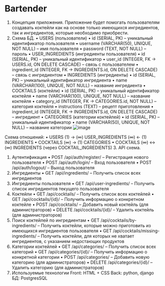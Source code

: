 # Bartender
1. Концепция приложения.
Приложение будет помогать пользователям создавать коктейли как на основе только имеющихся ингредиентов, так и ингредиентов, которые необходимо приобрести. 
2. Схема БД.
•  USERS (пользователи)
•	id (SERIAL, PK) – уникальный идентификатор пользователя
•	username (VARCHAR(50), UNIQUE, NOT NULL) – имя пользователя
•	password (TEXT, NOT NULL) – пароль
•  USER_INGREDIENTS (ингредиенты пользователя)
•	id (SERIAL, PK) – уникальный идентификатор
•	user_id (INTEGER, FK → USERS.id, ON DELETE CASCADE) – связь с пользователем
•	ingredient_id (INTEGER, FK → INGREDIENTS.id, ON DELETE CASCADE) – связь с ингредиентом
•  INGREDIENTS (ингредиенты)
•	id (SERIAL, PK) – уникальный идентификатор ингредиента
•	name (VARCHAR(100), UNIQUE, NOT NULL) – название ингредиента
•  COCKTAILS (коктейли)
•	id (SERIAL, PK) – уникальный идентификатор коктейля
•	name (VARCHAR(100), UNIQUE, NOT NULL) – название коктейля
•	category_id (INTEGER, FK → CATEGORIES.id, NOT NULL) – категория коктейля
•	instructions (TEXT) – рецепт приготовления
•	ingredient_id (INTEGER, FK → INGREDIENTS.id, ON DELETE CASCADE) – ингредиент
•  CATEGORIES (категории коктейлей)
•	id (SERIAL, PK) – уникальный идентификатор
•	name (VARCHAR(50), UNIQUE, NOT NULL) – название категории
 ![image](https://github.com/user-attachments/assets/a80320cc-3901-4950-a7e0-0edf68f2589c)

Схема отношений:
•	USERS (1) → (∞) USER_INGREDIENTS (∞) ← (1) INGREDIENTS
•	COCKTAILS (∞) → (1) CATEGORIES
•	COCKTAILS (∞) ↔ (∞) INGREDIENTS (через COCKTAIL_INGREDIENTS)
3. API схема.
1. Аутентификация
•	POST /api/auth/register/ – Регистрация нового пользователя
•	POST /api/auth/login/ – Вход пользователя
•	POST /api/auth/logout/ – Выход пользователя
2. Ингредиенты
•	GET /api/ingredients/ – Получить список всех ингредиентов
3. Ингредиенты пользователя
•	GET /api/user-ingredients/ – Получить список ингредиентов текущего пользователя
4. Коктейли
•	GET /api/cocktails/ – Получить список всех коктейлей
•	GET /api/cocktails/{id}/ – Получить информацию о конкретном коктейле
•	POST /api/cocktails/ – Добавить новый коктейль (для администраторов)
•	DELETE /api/cocktails/{id}/ – Удалить коктейль (для администраторов)
5. Поиск коктейлей по ингредиентам
•	GET /api/cocktails/by-ingredients/ – Получить коктейли, которые можно приготовить из имеющихся ингредиентов пользователя
•	GET /api/cocktails/missing-ingredients/ – Получить коктейли, для которых не хватает ингредиентов, с указанием недостающих продуктов
6. Категории коктейлей
•	GET /api/categories/ – Получить список всех категорий
•	GET /api/categories/{id}/ – Получить информацию о конкретной категории
•	POST /api/categories/ – Добавить новую категорию (для администраторов)
•	DELETE /api/categories/{id}/ – Удалить категорию (для администраторов)
4. Используемые технологии
Front: HTML + CSS
Back: python, django
БД: PostgresSQL

